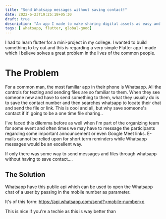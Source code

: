 ```yaml
---
title: "Send Whatsapp messages without saving contact!"
date: 2022-6-23T19:25:18+05:30
draft: true
description: "An app I made to make sharing digital assets as easy and accessible as possible"
tags: [ whatsapp, flutter, global-good]
---
```


I had to learn flutter for a mini-project in my college. I wanted to build something to try out and this is regarding a very simple Flutter app I made which I believe solves a great problem in the lives of the common people.


# The Problem

For a common man, the most familiar app in their phone is Whatsapp. All the controls for texting and sending files are so familiar to them. When they see someone new and have to send something to them, what they usually do is to save the contact number and then searches whatsapp to locate their chat and send the file or link.
This is cool and all, but why save someone's contact if it' going to be a one time file sharing..

I've faced this dilemma before as well when I'm part of the organizing team for some event and often times we may have to message the participants regarding some important announcement or even Google Meet links. E-mails cannot be relied upon for short term reminders while Whatsapp messages would be an excellent way.

If only there was some way to send messages and files through whatsapp without having to save contact....


## The Solution

Whatsapp have this public api which can be used to open the Whatsapp chat of a user by passing in the mobile number as parameter.

It's of this form:
https://api.whatsapp.com/send?<mobile-number>o

This is nice if you're a techie as this is way better than

